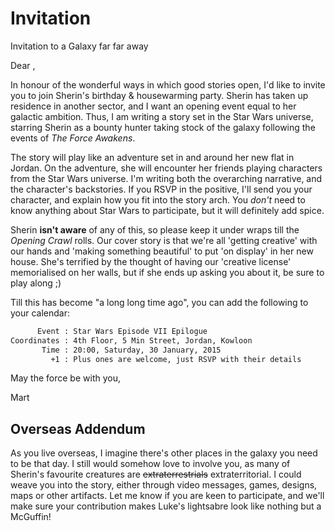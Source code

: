 # Invitation

Invitation to a Galaxy far far away

Dear <NAME>,

In honour of the wonderful ways in which good stories open, I'd like to invite you to join Sherin's birthday & housewarming party. Sherin has taken up residence in another sector, and I want an opening event equal to her galactic ambition. Thus, I am writing a story set in the Star Wars universe, starring Sherin as a bounty hunter taking stock of the galaxy following the events of _The Force Awakens_. 

The story will play like an adventure set in and around her new flat in Jordan. On the adventure, she will encounter her friends playing characters from the Star Wars universe. I'm writing both the overarching narrative, and the character's backstories. If you RSVP in the positive, I'll send you your character, and explain how you fit into the story arch. You _don't_ need to know anything about Star Wars to participate, but it will definitely add spice.

Sherin **isn't aware** of any of this, so please keep it under wraps till the _Opening Crawl_ rolls. Our cover story is that we're all 'getting creative' with our hands and 'making something beautiful' to put 'on display' in her new house. She's terrified by the thought of having our 'creative license' memorialised on her walls, but if she ends up asking you about it, be sure to play along ;)

Till this has become "a long long time ago", you can add the following to your calendar:

```txt
      Event : Star Wars Episode VII Epilogue
Coordinates : 4th Floor, 5 Min Street, Jordan, Kowloon
       Time : 20:00, Saturday, 30 January, 2015
         +1 : Plus ones are welcome, just RSVP with their details
```

May the force be with you,

Mart

## Overseas Addendum

As you live overseas, I imagine there's other places in the galaxy you need to be that day. I still would somehow love to involve you, as many of Sherin's favourite creatures are ~~extraterrestrials~~ extraterritorial. I could weave you into the story, either through video messages, games, designs, maps or other artifacts. Let me know if you are keen to participate, and we'll make sure  your contribution makes Luke's lightsabre look like nothing but a McGuffin!